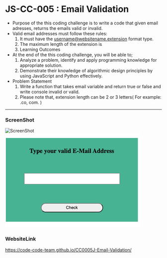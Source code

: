 # JS-CC-005 : Email Validation
- Purpose of the this coding challenge is to write a code that given email adresses, returns the emails valid or invalid.
- Valid email addresses must follow these rules:
  1. It must have the username@websitename.extension format type.
  2.  The maximum length of the extension is 
  3.  Learning Outcomes
- At the end of the this coding challenge, you will be able to;
  1. Analyze a problem, identify and apply programming knowledge for appropriate solution.
  2. Demonstrate their knowledge of algorithmic design principles by using JavaScript and Python effectively.
- Problem Statement
    1. Write a function that takes email variable and return true or false and write console invalid or valid.
    2. Please note that, extension length can be 2 or 3 letters( For example: .co, com. )
---
### ScreenShot 

 ![ScreenShot]("./images/EmailValidation.png")
 ![png](./images/EmailValidation.png)

 ### WebsiteLink
 
 https://code-code-team.github.io/CC0005J-Email-Validation/

 
